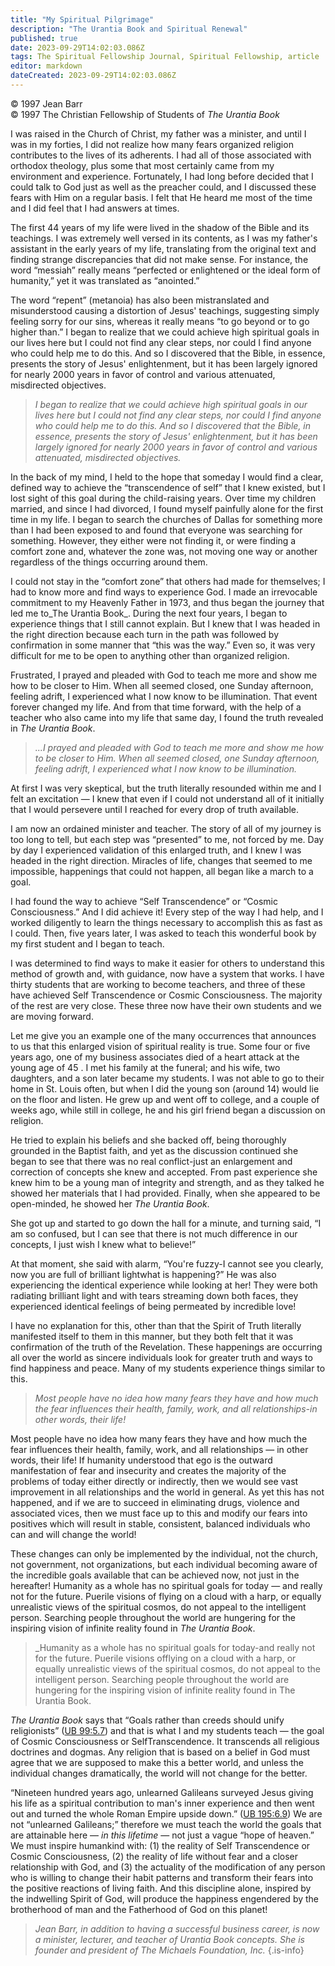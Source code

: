 ```yaml
---
title: "My Spiritual Pilgrimage"
description: "The Urantia Book and Spiritual Renewal"
published: true
date: 2023-09-29T14:02:03.086Z
tags: The Spiritual Fellowship Journal, Spiritual Fellowship, article
editor: markdown
dateCreated: 2023-09-29T14:02:03.086Z
---
```


<p class="v-card v-sheet theme--light gray lighten-3 px-2">© 1997 Jean Barr<br>© 1997 The Christian Fellowship of Students of <i>The Urantia Book</i></p>



I was raised in the Church of Christ, my father was a minister, and until I was in my forties, I did not realize how many fears organized religion contributes to the lives of its adherents. I had all of those associated with orthodox theology, plus some that most certainly came from my environment and experience. Fortunately, I had long before decided that I could talk to God just as well as the preacher could, and I discussed these fears with Him on a regular basis. I felt that He heard me most of the time and I did feel that I had answers at times.

The first 44 years of my life were lived in the shadow of the Bible and its teachings. I was extremely well versed in its contents, as I was my father's assistant in the early years of my life, translating from the original text and finding strange discrepancies that did not make sense. For instance, the word “messiah” really means “perfected or enlightened or the ideal form of humanity,” yet it was translated as “anointed.”

The word “repent” (metanoia) has also been mistranslated and misunderstood causing a distortion of Jesus' teachings, suggesting simply feeling sorry for our sins, whereas it really means “to go beyond or to go higher than.” I began to realize that we could achieve high spiritual goals in our lives here but I could not find any clear steps, nor could I find anyone who could help me to do this. And so I discovered that the Bible, in essence, presents the story of Jesus' enlightenment, but it has been largely ignored for nearly 2000 years in favor of control and various attenuated, misdirected objectives.

> _I began to realize that we could achieve high spiritual goals in our lives here but I could not find any clear steps, nor could I find anyone who could help me to do this. And so I discovered that the Bible, in essence, presents the story of Jesus' enlightenment, but it has been largely ignored for nearly 2000 years in favor of control and various attenuated, misdirected objectives._

In the back of my mind, I held to the hope that someday I would find a clear, defined way to achieve the “transcendence of self” that I knew existed, but I lost sight of this goal during the child-raising years. Over time my children married, and since I had divorced, I found myself painfully alone for the first time in my life. I began to search the churches of Dallas for something more than I had been exposed to and found that everyone was searching for something. However, they either were not finding it, or were finding a comfort zone and, whatever the zone was, not moving one way or another regardless of the things occurring around them.

I could not stay in the “comfort zone” that others had made for themselves; I had to know more and find ways to experience God. I made an irrevocable commitment to my Heavenly Father in 1973, and thus began the journey that led me to_The Urantia Book_. During the next four years, I began to experience things that I still cannot explain. But I knew that I was headed in the right direction because each turn in the path was followed by confirmation in some manner that “this was the way.” Even so, it was very difficult for me to be open to anything other than organized religion.

Frustrated, I prayed and pleaded with God to teach me more and show me how to be closer to Him. When all seemed closed, one Sunday afternoon, feeling adrift, I experienced what I now know to be illumination. That event forever changed my life. And from that time forward, with the help of a teacher who also came into my life that same day, I found the truth revealed in _The Urantia Book_.

> _...I prayed and pleaded with God to teach me more and show me how to be closer to Him. When all seemed closed, one Sunday afternoon, feeling adrift, I experienced what I now know to be illumination._

At first I was very skeptical, but the truth literally resounded within me and I felt an excitation — I knew that even if I could not understand all of it initially that I would persevere until I reached for every drop of truth available.

I am now an ordained minister and teacher. The story of all of my journey is too long to tell, but each step was “presented” to me, not forced by me. Day by day I experienced validation of this enlarged truth, and I knew I was headed in the right direction. Miracles of life, changes that seemed to me impossible, happenings that could not happen, all began like a march to a goal.

I had found the way to achieve “Self Transcendence” or “Cosmic Consciousness.” And I did achieve it! Every step of the way I had help, and I worked diligently to learn the things necessary to accomplish this as fast as I could. Then, five years later, I was asked to teach this wonderful book by my first student and I began to teach.

I was determined to find ways to make it easier for others to understand this method of growth and, with guidance, now have a system that works. I have thirty students that are working to become teachers, and three of these have achieved Self Transcendence or Cosmic Consciousness. The majority of the rest are very close. These three now have their own students and we are moving forward.

Let me give you an example one of the many occurrences that announces to us that this enlarged vision of spiritual reality is true. Some four or five years ago, one of my business associates died of a heart attack at the young age of 45 . I met his family at the funeral; and his wife, two daughters, and a son later became my students. I was not able to go to their home in St. Louis often, but when I did the young son (around 14) would lie on the floor and listen. He grew up and went off to college, and a couple of weeks ago, while still in college, he and his girl friend began a discussion on religion.

He tried to explain his beliefs and she backed off, being thoroughly grounded in the Baptist faith, and yet as the discussion continued she began to see that there was no real conflict-just an enlargement and correction of concepts she knew and accepted. From past experience she knew him to be a young man of integrity and strength, and as they talked he showed her materials that I had provided. Finally, when she appeared to be open-minded, he showed her _The Urantia Book_.

She got up and started to go down the hall for a minute, and turning said, “I am so confused, but I can see that there is not much difference in our concepts, I just wish I knew what to believe!”

At that moment, she said with alarm, “You're fuzzy-I cannot see you clearly, now you are full of brilliant lightwhat is happening?” He was also experiencing the identical experience while looking at her! They were both radiating brilliant light and with tears streaming down both faces, they experienced identical feelings of being permeated by incredible love!

I have no explanation for this, other than that the Spirit of Truth literally manifested itself to them in this manner, but they both felt that it was confirmation of the truth of the Revelation. These happenings are occurring all over the world as sincere individuals look for greater truth and ways to find happiness and peace. Many of my students experience things similar to this.

> _Most people have no idea how many fears they have and how much the fear influences their health, family, work, and all relationships-in other words, their life!_

Most people have no idea how many fears they have and how much the fear influences their health, family, work, and all relationships — in other words, their life! If humanity understood that ego is the outward manifestation of fear and insecurity and creates the majority of the problems of today either directly or indirectly, then we would see vast improvement in all relationships and the world in general. As yet this has not happened, and if we are to succeed in eliminating drugs, violence and associated vices, then we must face up to this and modify our fears into positives which will result in stable, consistent, balanced individuals who can and will change the world!

These changes can only be implemented by the individual, not the church, not government, not organizations, but each individual becoming aware of the incredible goals available that can be achieved now, not just in the hereafter! Humanity as a whole has no spiritual goals for today — and really not for the future. Puerile visions of flying on a cloud with a harp, or equally unrealistic views of the spiritual cosmos, do not appeal to the intelligent person. Searching people throughout the world are hungering for the inspiring vision of infinite reality found in _The Urantia Book_.

> _Humanity as a whole has no spiritual goals for today-and really not for the future. Puerile visions offlying on a cloud with a harp, or equally unrealistic views of the spiritual cosmos, do not appeal to the intelligent person. Searching people throughout the world are hungering for the inspiring vision of infinite reality found in The Urantia Book.

_The Urantia Book_ says that “Goals rather than creeds should unify religionists” ([UB 99:5.7](/en/The_Urantia_Book/99#p5_7)) and that is what I and my students teach — the goal of Cosmic Consciousness or SelfTranscendence. It transcends all religious doctrines and dogmas. Any religion that is based on a belief in God must agree that we are supposed to make this a better world, and unless the individual changes dramatically, the world will not change for the better.

“Nineteen hundred years ago, unlearned Galileans surveyed Jesus giving his life as a spiritual contribution to man's inner experience and then went out and turned the whole Roman Empire upside down.” ([UB 195:6.9](/en/The_Urantia_Book/195#p6_9)) We are not “unlearned Galileans;” therefore we must teach the world the goals that are attainable here — _in this lifetime_ — not just a vague “hope of heaven.” We must inspire humankind with: (1) the reality of Self Transcendence or Cosmic Consciousness, (2) the reality of life without fear and a closer relationship with God, and (3) the actuality of the modification of any person who is willing to change their habit patterns and transform their fears into the positive reactions of living faith. And this discipline alone, inspired by the indwelling Spirit of God, will produce the happiness engendered by the brotherhood of man and the Fatherhood of God on this planet!

> _Jean Barr, in addition to having a successful business career, is now a minister, lecturer, and teacher of _Urantia Book_ concepts. She is founder and president of The Michaels Foundation, Inc._
{.is-info}